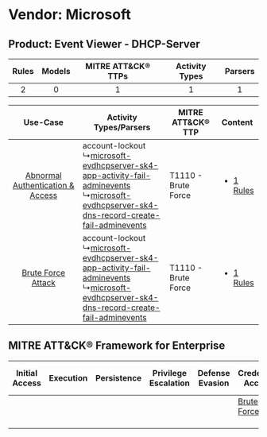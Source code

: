 Vendor: Microsoft
=================
Product: Event Viewer - DHCP-Server
-----------------------------------
| Rules | Models | MITRE ATT&CK® TTPs | Activity Types | Parsers |
|:-----:|:------:|:------------------:|:--------------:|:-------:|
|   2   |   0    |         1          |       1        |    1    |

|    Use-Case    | Activity Types/Parsers    | MITRE ATT&CK® TTP       | Content    |
|:----:| ---- | ---- | ---- |
| [Abnormal Authentication & Access](../../../UseCases/uc_abnormal_authentication_&_access.md) |  account-lockout<br> ↳[microsoft-evdhcpserver-sk4-app-activity-fail-adminevents](Ps/pC_microsoftevdhcpserversk4appactivityfailadminevents.md)<br> ↳[microsoft-evdhcpserver-sk4-dns-record-create-fail-adminevents](Ps/pC_microsoftevdhcpserversk4dnsrecordcreatefailadminevents.md)<br> | T1110 - Brute Force<br> | [<ul><li>1 Rules</li></ul>](RM/r_m_microsoft_event_viewer_-_dhcp-server_Abnormal_Authentication_&_Access.md) |
|    [Brute Force Attack](../../../UseCases/uc_brute_force_attack.md)    |  account-lockout<br> ↳[microsoft-evdhcpserver-sk4-app-activity-fail-adminevents](Ps/pC_microsoftevdhcpserversk4appactivityfailadminevents.md)<br> ↳[microsoft-evdhcpserver-sk4-dns-record-create-fail-adminevents](Ps/pC_microsoftevdhcpserversk4dnsrecordcreatefailadminevents.md)<br> | T1110 - Brute Force<br> | [<ul><li>1 Rules</li></ul>](RM/r_m_microsoft_event_viewer_-_dhcp-server_Brute_Force_Attack.md)    |

MITRE ATT&CK® Framework for Enterprise
--------------------------------------
| Initial Access | Execution | Persistence | Privilege Escalation | Defense Evasion | Credential Access                                                | Discovery | Lateral Movement | Collection | Command and Control | Exfiltration | Impact |
| -------------- | --------- | ----------- | -------------------- | --------------- | ---------------------------------------------------------------- | --------- | ---------------- | ---------- | ------------------- | ------------ | ------ |
|                |           |             |                      |                 | [Brute Force](https://attack.mitre.org/techniques/T1110)<br><br> |           |                  |            |                     |              |        |